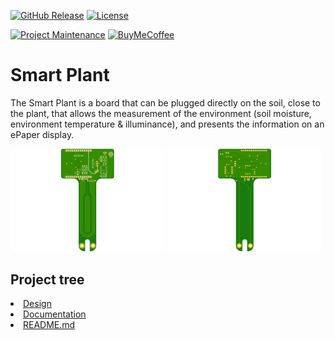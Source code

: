 
[![GitHub Release][releases-shield]][releases]
[![License][license-shield]](LICENSE)

[![Project Maintenance][maintenance-shield]][maintenance]
[![BuyMeCoffee][buymecoffee-shield]][buymecoffee]

# Smart Plant
The Smart Plant is a board that can be plugged directly on the soil, close to the plant, that allows the measurement of the environment (soil moisture, environment temperature & illuminance), and presents the information on an ePaper display.

<p float="left">
   <img src="./Documentation/Images/Top.png" width="49%">
   <img src="./Documentation/Images/Bottom.png" width="49%">   
</p>

## Project tree

<li><a href="./Design/">Design</a></li>
<li><a href="./Documentation/">Documentation</a></li>

<li><a href="./README.md">README.md</a></li>



[releases-shield]: https://img.shields.io/github/release/JGAguado/Smart_Plant.svg?style=for-the-badge
[releases]: https://github.com/JGAguado/Smart_Plant/releases

[license-shield]: https://img.shields.io/badge/License-CC%20BY--NC--SA%204.0-lightgrey.svg?style=for-the-badge

[maintenance-shield]: https://img.shields.io/badge/maintainer-J.%20G.%20Aguado-blue.svg?style=for-the-badge
[maintenance]: https://github.com/JGAguado

[buymecoffee-shield]: https://img.shields.io/badge/buy%20me%20a%20coffee-support-yellow.svg?style=for-the-badge
[buymecoffee]: https://www.buymeacoffee.com/J.G.Aguado
